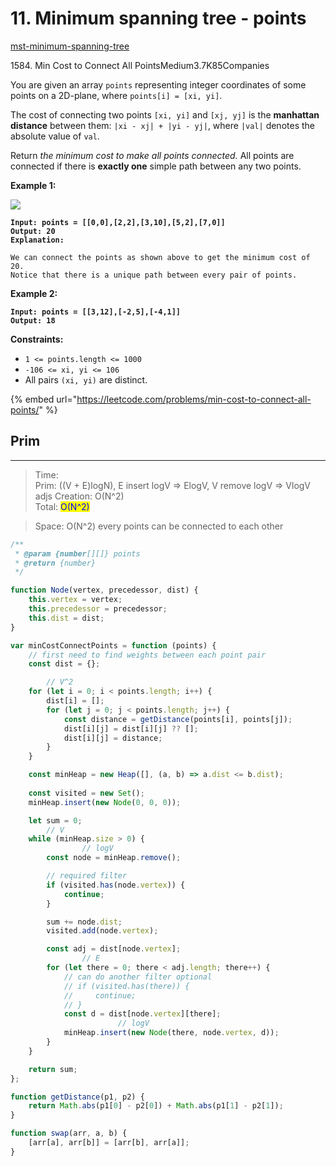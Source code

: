 # 11. Minimum spanning tree - points



[mst-minimum-spanning-tree](../../overview/3.-how-to-construct-algorithm-paradigm/mst-minimum-spanning-tree/ "mention")





1584\. Min Cost to Connect All PointsMedium3.7K85Companies

You are given an array `points` representing integer coordinates of some points on a 2D-plane, where `points[i] = [xi, yi]`.

The cost of connecting two points `[xi, yi]` and `[xj, yj]` is the **manhattan distance** between them: `|xi - xj| + |yi - yj|`, where `|val|` denotes the absolute value of `val`.

Return _the minimum cost to make all points connected._ All points are connected if there is **exactly one** simple path between any two points.

&#x20;

**Example 1:**

![](https://assets.leetcode.com/uploads/2020/08/26/d.png)

<pre><code><strong>Input: points = [[0,0],[2,2],[3,10],[5,2],[7,0]]
</strong><strong>Output: 20
</strong><strong>Explanation: 
</strong>
We can connect the points as shown above to get the minimum cost of 20.
Notice that there is a unique path between every pair of points.
</code></pre>

**Example 2:**

<pre><code><strong>Input: points = [[3,12],[-2,5],[-4,1]]
</strong><strong>Output: 18
</strong></code></pre>

&#x20;

**Constraints:**

* `1 <= points.length <= 1000`
* `-106 <= xi, yi <= 106`
* All pairs `(xi, yi)` are distinct.



{% embed url="https://leetcode.com/problems/min-cost-to-connect-all-points/" %}



## Prim

***

> Time: \
> Prim: ((V + E)logN), E insert logV ⇒ ElogV, V remove logV ⇒ VlogV \
> adjs Creation: O(N^2) \
> Total: <mark style="color:blue;">O(N^2)</mark>

> Space: O(N^2) every points can be connected to each other

```jsx
/**
 * @param {number[][]} points
 * @return {number}
 */

function Node(vertex, precedessor, dist) {
    this.vertex = vertex;
    this.precedessor = precedessor;
    this.dist = dist;
}

var minCostConnectPoints = function (points) {
    // first need to find weights between each point pair
    const dist = {};

		// V^2
    for (let i = 0; i < points.length; i++) {
        dist[i] = [];
        for (let j = 0; j < points.length; j++) {
            const distance = getDistance(points[i], points[j]);
            dist[i][j] = dist[i][j] ?? [];
            dist[i][j] = distance;
        }
    }

    const minHeap = new Heap([], (a, b) => a.dist <= b.dist);
    
    const visited = new Set();
    minHeap.insert(new Node(0, 0, 0));

    let sum = 0;
		// V
    while (minHeap.size > 0) {
				// logV
        const node = minHeap.remove();

        // required filter
        if (visited.has(node.vertex)) {
            continue;
        }

        sum += node.dist;
        visited.add(node.vertex);

        const adj = dist[node.vertex];
				// E
        for (let there = 0; there < adj.length; there++) {
            // can do another filter optional
            // if (visited.has(there)) {
            //     continue;
            // }
            const d = dist[node.vertex][there];
						// logV
            minHeap.insert(new Node(there, node.vertex, d));
        }
    }   

    return sum;
};

function getDistance(p1, p2) {
    return Math.abs(p1[0] - p2[0]) + Math.abs(p1[1] - p2[1]);
}

function swap(arr, a, b) {
    [arr[a], arr[b]] = [arr[b], arr[a]];
}
```









